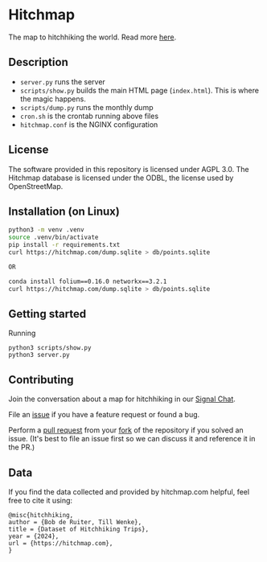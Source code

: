 # Hitchmap

The map to hitchhiking the world. Read more [here](https://hitchwiki.org/en/Hitchwiki:Maps).


## Description

- `server.py` runs the server
- `scripts/show.py` builds the main HTML page (`index.html`). This is where the magic happens.
- `scripts/dump.py` runs the monthly dump
- `cron.sh` is the crontab running above files
- `hitchmap.conf` is the NGINX configuration

## License

The software provided in this repository is licensed under AGPL 3.0. The Hitchmap database is licensed under the ODBL, the license used by OpenStreetMap.

## Installation (on Linux)

```bash
python3 -m venv .venv
source .venv/bin/activate
pip install -r requirements.txt
curl https://hitchmap.com/dump.sqlite > db/points.sqlite

OR

conda install folium==0.16.0 networkx==3.2.1
curl https://hitchmap.com/dump.sqlite > db/points.sqlite
```

## Getting started
Running

```
python3 scripts/show.py
python3 server.py
```

## Contributing
Join the conversation about a map for hitchhiking in our [Signal Chat](https://signal.group/#CjQKIDyYgIxcOUCEPYu8-JawC_tv1bcgkAhvbISRZkN45MMVEhCtydy3DOOCKEAE_tsR6g9s).

File an [issue](https://github.com/bopjesvla/hitch/issues) if you have a feature request or found a bug.

Perform a [pull request](https://github.com/bopjesvla/hitch/pulls) from your [fork](https://github.com/bopjesvla/hitch/fork) of the repository if you solved an issue. (It's best to file an issue first so we can discuss it and reference it in the PR.)

## Data
If you find the data collected and provided by hitchmap.com helpful, feel free to cite it using:
```
@misc{hitchhiking,
author = {Bob de Ruiter, Till Wenke},
title = {Dataset of Hitchhiking Trips},
year = {2024},
url = {https://hitchmap.com},
}
```

